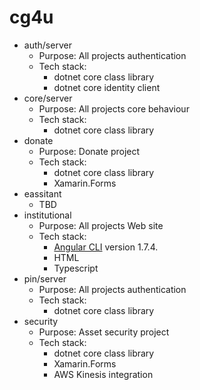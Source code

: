 # cg4u

* auth/server
    * Purpose: All projects authentication
    * Tech stack: 
        * dotnet core class library
        * dotnet core identity client
* core/server
    * Purpose: All projects core behaviour
    * Tech stack: 
        * dotnet core class library
* donate
    * Purpose: Donate project
    * Tech stack: 
        * dotnet core class library
        * Xamarin.Forms
* eassitant
    * TBD
* institutional
    * Purpose: All projects Web site
    * Tech stack: 
        * [Angular CLI](https://github.com/angular/angular-cli) version 1.7.4.
        * HTML
        * Typescript
* pin/server
    * Purpose: All projects authentication
    * Tech stack: 
        * dotnet core class library
* security
    * Purpose: Asset security project
    * Tech stack: 
        * dotnet core class library
        * Xamarin.Forms
        * AWS Kinesis integration

